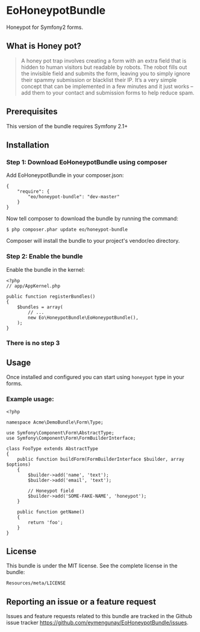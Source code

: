 # EoHoneypotBundle

Honeypot for Symfony2 forms.

## What is Honey pot?
> A honey pot trap involves creating a form with an extra field that is hidden to human visitors but readable by robots.
> The robot fills out the invisible field and submits the form, leaving you to simply ignore their spammy submission or blacklist their IP.
> It’s a very simple concept that can be implemented in a few minutes and it just works – add them to your contact and submission forms to help reduce spam.

## Prerequisites
This version of the bundle requires Symfony 2.1+

## Installation

### Step 1: Download EoHoneypotBundle using composer
Add EoHoneypotBundle in your composer.json:
```
{
    "require": {
        "eo/honeypot-bundle": "dev-master"
    }
}
```

Now tell composer to download the bundle by running the command:
```
$ php composer.phar update eo/honeypot-bundle
```
Composer will install the bundle to your project's vendor/eo directory.

### Step 2: Enable the bundle
Enable the bundle in the kernel:
```
<?php
// app/AppKernel.php

public function registerBundles()
{
    $bundles = array(
        // ...
        new Eo\HoneypotBundle\EoHoneypotBundle(),
    );
}
```

### There is no step 3

## Usage
Once installed and configured you can start using `honeypot` type in your forms.

### Example usage:
```
<?php

namespace Acme\DemoBundle\Form\Type;

use Symfony\Component\Form\AbstractType;
use Symfony\Component\Form\FormBuilderInterface;

class FooType extends AbstractType
{
    public function buildForm(FormBuilderInterface $builder, array $options)
    {
        $builder->add('name', 'text');
        $builder->add('email', 'text');

        // Honeypot field
        $builder->add('SOME-FAKE-NAME', 'honeypot');
    }

    public function getName()
    {
        return 'foo';
    }
}
```

## License
This bundle is under the MIT license. See the complete license in the bundle:
```
Resources/meta/LICENSE
```

## Reporting an issue or a feature request
Issues and feature requests related to this bundle are tracked in the Github issue tracker https://github.com/eymengunay/EoHoneypotBundle/issues.

